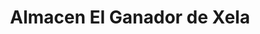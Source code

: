 ---
title: "Almacen El Ganador de Xela"
url: /quetzaltenango/almacen-el-ganador-de-xela/
shop: general
---